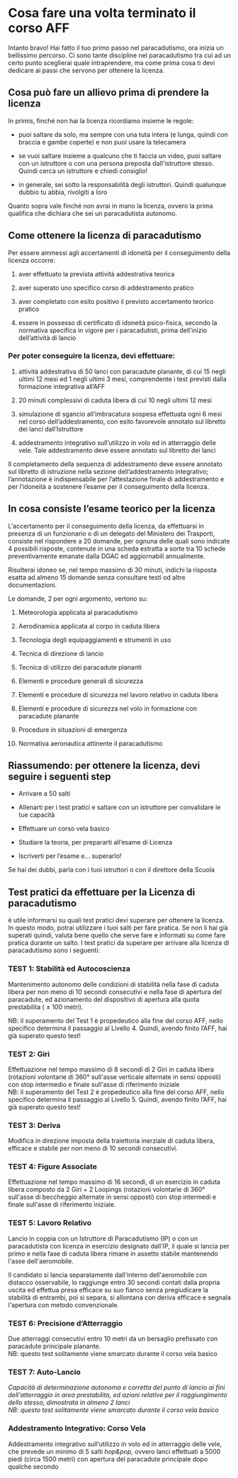 # Cosa fare una volta terminato il corso AFF

Intanto bravo! Hai fatto il tuo primo passo nel paracadutismo, ora inizia un bellissimo percorso. Ci sono tante discipline nel paracadutismo tra cui ad un certo punto sceglierai quale intraprendere, ma come prima cosa ti devi dedicare ai passi che servono per ottenere la licenza.

## Cosa può fare un allievo prima di prendere la licenza

In primis, finché non hai la licenza ricordiamo insieme le regole:

-   puoi saltare da solo, ma sempre con una tuta intera (e lunga, quindi con braccia e gambe coperte) e non puoi usare la telecamera
    

-   se vuoi saltare insieme a qualcuno che ti faccia un video, puoi saltare con un istruttore o con una persona preposta dall'istruttore stesso. Quindi cerca un istruttore e chiedi consiglio!
    

-   in generale, sei sotto la responsabilità degli istruttori. Quindi qualunque dubbio tu abbia, rivolgiti a loro
    

Quanto sopra vale finché non avrai in mano la licenza, ovvero la prima qualifica che dichiara che sei un paracadutista autonomo.

## Come ottenere la licenza di paracadutismo

Per essere ammessi agli accertamenti di idoneità per il conseguimento della licenza occorre:

1.  aver effettuato la prevista attività addestrativa teorica
    
2.  aver superato uno specifico corso di addestramento pratico
    
3.  aver completato con esito positivo il previsto accertamento teorico pratico
    
4.  essere in possesso di certificato di idoneità psico-fisica, secondo la normativa specifica in vigore per i paracadutisti, prima dell’inizio dell’attività di lancio
    

### Per poter conseguire la licenza, devi effettuare:

1.  attività addestrativa di 50 lanci con paracadute planante, di cui 15 negli ultimi 12 mesi ed 1 negli ultimi 3 mesi, comprendente i test previsti dalla formazione integrativa all’AFF
    
2.  20 minuti complessivi di caduta libera di cui 10 negli ultimi 12 mesi
    
3.  simulazione di sgancio all’imbracatura sospesa effettuata ogni 6 mesi nel corso dell’addestramento, con esito favorevole annotato sul libretto dei lanci dall’Istruttore
    
4.  addestramento integrativo sull’utilizzo in volo ed in atterraggio delle vele. Tale addestramento deve essere annotato sul libretto dei lanci
    

Il completamento della sequenza di addestramento deve essere annotato sul libretto di istruzione nella sezione dell’addestramento integrativo; l’annotazione è indispensabile per l’attestazione finale di addestramento e per l’idoneità a sostenere l’esame per il conseguimento della licenza.

## In cosa consiste l’esame teorico per la licenza

L'accertamento per il conseguimento della licenza, da effettuarsi in presenza di un funzionario o di un delegato del Ministero dei Trasporti, consiste nel rispondere a 20 domande, per ognuna delle quali sono indicate 4 possibili risposte, contenute in una scheda estratta a sorte tra 10 schede preventivamente emanate dalla DGAC ed aggiornabili annualmente.

Risulterai idoneo se, nel tempo massimo di 30 minuti, indichi la risposta esatta ad almeno 15 domande senza consultare testi od altre documentazioni.

Le domande, 2 per ogni argomento, vertono su:

1.  Meteorologia applicata al paracadutismo
    

2.  Aerodinamica applicata al corpo in caduta libera
    

3.  Tecnologia degli equipaggiamenti e strumenti in uso
    

4.  Tecnica di direzione di lancio
    

5.  Tecnica di utilizzo dei paracadute plananti
    

6.  Elementi e procedure generali di sicurezza
    

7.  Elementi e procedure di sicurezza nel lavoro relativo in caduta libera
    

8.  Elementi e procedure di sicurezza nel volo in formazione con paracadute planante
    

9.  Procedure in situazioni di emergenza
    

10. Normativa aeronautica attinente il paracadutismo

## Riassumendo: per ottenere la licenza, devi seguire i seguenti step

-   Arrivare a 50 salti
    

-   Allenarti per i test pratici e saltare con un istruttore per convalidare le tue capacità
    

-   Effettuare un corso vela basico
    

-   Studiare la teoria, per prepararti all’esame di Licenza
    

-   Iscriverti per l’esame e… superarlo!
    

Se hai dei dubbi, parla con i tuoi istruttori o con il direttore della Scuola

## Test pratici da effettuare per la Licenza di paracadutismo

è utile informarsi su quali test pratici devi superare per ottenere la licenza. In questo modo, potrai utilizzare i tuoi salti per fare pratica. Se non li hai già superati quindi, valuta bene quello che serve fare e informati su come fare pratica durante un salto. I test pratici da superare per arrivare alla licenza di paracadutismo sono i seguenti:


### TEST 1: Stabilità ed Autocoscienza

Mantenimento autonomo delle condizioni di stabilità nella fase di caduta libera per non meno di 10 secondi consecutivi e nella fase di apertura del paracadute, ed azionamento del dispositivo di apertura alla quota prestabilita ( ± 100 metri).

NB: il superamento del Test 1 è propedeutico alla fine del corso AFF, nello specifico determina il passaggio al Livello 4. Quindi, avendo finito l’AFF, hai già superato questo test!

### TEST 2: Giri

Effettuazione nel tempo massimo di 8 secondi di 2 Giri in caduta libera (rotazioni volontarie di 360° sull'asse verticale alternate in sensi opposti) con stop intermedio e finale sull'asse di riferimento iniziale  
NB: il superamento del Test 2 è propedeutico alla fine del corso AFF, nello specifico determina il passaggio al Livello 5. Quindi, avendo finito l’AFF, hai già superato questo test!

### TEST 3: Deriva

Modifica in direzione imposta della traiettoria inerziale di caduta libera, efficace e stabile per non meno di 10 secondi consecutivi.

### TEST 4: Figure Associate

Effettuazione nel tempo massimo di 16 secondi, di un esercizio in caduta libera composto da 2 Giri + 2 Loopings (rotazioni volontarie di 360° sull'asse di beccheggio alternate in sensi opposti) con stop intermedi e finale sull'asse di riferimento iniziale.

### TEST 5: Lavoro Relativo

Lancio in coppia con un Istruttore di Paracadutismo (IP) o con un paracadutista con licenza in esercizio designato dall'IP, il quale si lancia per primo e nella fase di caduta libera rimane in assetto stabile mantenendo l'asse dell'aeromobile.

Il candidato si lancia separatamente dall'interno dell'aeromobile con distacco osservabile, lo raggiunge entro 30 secondi contati dalla propria uscita ed effettua presa efficace su suo fianco senza pregiudicare la stabilità di entrambi, poi si separa, si allontana con deriva efficace e segnala l'apertura con metodo convenzionale.

### TEST 6: Precisione d’Atterraggio

Due atterraggi consecutivi entro 10 metri da un bersaglio prefissato con paracadute principale planante.  
NB: questo test solitamente viene smarcato durante il corso vela basico

### TEST 7: Auto-Lancio

_Capacità di determinazione autonoma e corretta del punto di lancio ai fini dell'atterraggio in area prestabilita, ed azioni relative per il raggiungimento dello stesso, dimostrata in almeno 2 lanci_  
_NB: questo test solitamente viene smarcato durante il corso vela basico_

### Addestramento Integrativo: Corso Vela

Addestramento integrativo sull’utilizzo in volo ed in atterraggio delle vele, che prevede un minimo di 5 salti _hop&pop,_ ovvero lanci effettuati a 5000 piedi (circa 1500 metri) con apertura del paracadute principale dopo qualche secondo